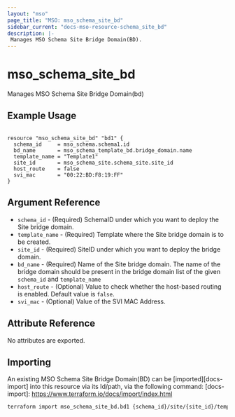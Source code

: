 ```yaml
---
layout: "mso"
page_title: "MSO: mso_schema_site_bd"
sidebar_current: "docs-mso-resource-schema_site_bd"
description: |-
 Manages MSO Schema Site Bridge Domain(BD).
---
```


# mso_schema_site_bd #

 Manages MSO Schema Site Bridge Domain(bd)

## Example Usage ##

```hcl

resource "mso_schema_site_bd" "bd1" {
  schema_id     = mso_schema.schema1.id
  bd_name       = mso_schema_template_bd.bridge_domain.name
  template_name = "Template1"
  site_id       = mso_schema_site.schema_site.site_id
  host_route    = false
  svi_mac       = "00:22:BD:F8:19:FF"
}

```

## Argument Reference ##

* `schema_id` - (Required) SchemaID under which you want to deploy the Site bridge domain.
* `template_name` - (Required) Template where the Site bridge domain is to be created.
* `site_id` - (Required) SiteID under which you want to deploy the bridge domain.
* `bd_name` - (Required) Name of the Site bridge domain. The name of the bridge domain should be present in the bridge domain list of the given `schema_id` and `template_name`
* `host_route` - (Optional) Value to check whether the host-based routing is enabled. Default value is `false`.
* `svi_mac` - (Optional) Value of the SVI MAC Address.

## Attribute Reference ##

No attributes are exported.

## Importing ##

An existing MSO Schema Site Bridge Domain(BD) can be [imported][docs-import] into this resource via its Id/path, via the following command: [docs-import]: <https://www.terraform.io/docs/import/index.html>

```bash
terraform import mso_schema_site_bd.bd1 {schema_id}/site/{site_id}/template/{template_name}/bd/{bd_name}
```